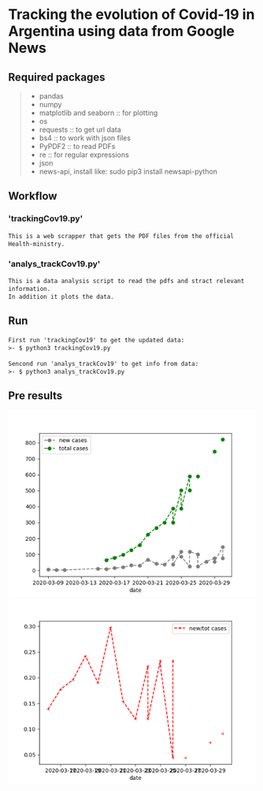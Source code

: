 # Tracking the evolution of Covid-19 in Argentina using data from Google News

## Required packages

>-  pandas
>-  numpy
>-  matplotlib and seaborn :: for plotting
>-  os
>-  requests :: to get url data
>-  bs4 :: to work with json files
>-  PyPDF2 :: to read PDFs
>-  re :: for regular expressions
>-  json
>-  news-api, install like: sudo pip3 install newsapi-python



## Workflow

### 'trackingCov19.py'

    This is a web scrapper that gets the PDF files from the official
    Health-ministry.

### 'analys_trackCov19.py'
    
    This is a data analysis script to read the pdfs and stract relevant information.
    In addition it plots the data.

## Run
    First run 'trackingCov19' to get the updated data:
    >- $ python3 trackingCov19.py 
    
    Sencond run 'analys_trackCov19' to get info from data:
    >- $ python3 analys_trackCov19.py

## Pre results
![](src/images/new_and_tot.png)
![](src/images/new_vs_tot.png)    
